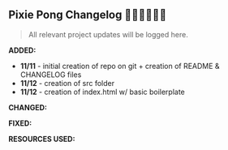 ## Pixie Pong Changelog 🧚🏼‍♂️🧚🏼‍♂️

> All relevant project updates will be logged here.

**ADDED:**

- **11/11** - initial creation of repo on git + creation of README & CHANGELOG files
- **11/12** - creation of src folder
- **11/12** - creation of index.html w/ basic boilerplate

**CHANGED:**

**FIXED:**

**RESOURCES USED:**
